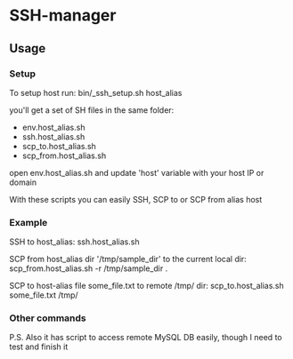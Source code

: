 # SSH-manager

## Usage

### Setup
To setup host run:
bin/_ssh_setup.sh host_alias

you'll get a set of SH files in the same folder:
* env.host_alias.sh
* ssh.host_alias.sh
* scp_to.host_alias.sh
* scp_from.host_alias.sh

open env.host_alias.sh and update 'host' variable with your host IP or domain

With these scripts you can easily SSH, SCP to or SCP from alias host

### Example
SSH to host_alias:
ssh.host_alias.sh

SCP from host_alias dir '/tmp/sample_dir' to the current local dir:
scp_from.host_alias.sh -r /tmp/sample_dir .

SCP to host-alias file some_file.txt to remote /tmp/ dir:
scp_to.host_alias.sh some_file.txt /tmp/

### Other commands
P.S.
Also it has script to access remote MySQL DB easily, though I need to test and finish it
